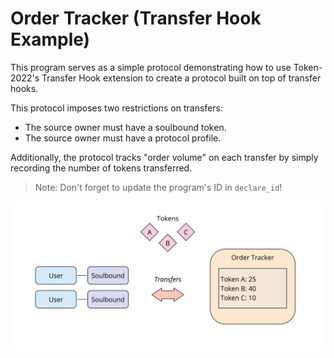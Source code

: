 # Order Tracker (Transfer Hook Example)

This program serves as a simple protocol demonstrating how to use Token-2022's
Transfer Hook extension to create a protocol built on top of transfer hooks.

This protocol imposes two restrictions on transfers:

- The source owner must have a soulbound token.
- The source owner must have a protocol profile.

Additionally, the protocol tracks "order volume" on each transfer by simply
recording the number of tokens transferred.

> Note: Don't forget to update the program's ID in `declare_id`!

![diagram](./diagram.jpg)
